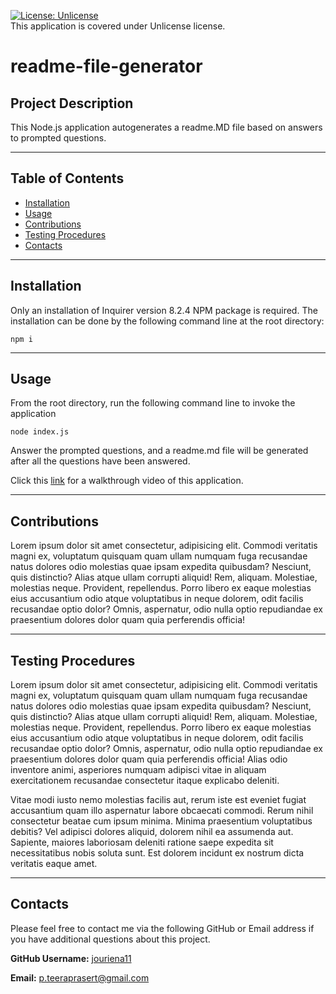 [![License: Unlicense](https://img.shields.io/badge/license-Unlicense-blue.svg)](http://unlicense.org/)<br>
This application is covered under Unlicense license.<br>
    
# **readme-file-generator**

## **Project Description**
This Node.js application autogenerates a readme.MD file based on answers to prompted questions.

---
## **Table of Contents**
- <a href="#installation">Installation</a>
- <a href="#usage">Usage</a>
- <a href="#contributions">Contributions</a>
- <a href="#testing-procedures">Testing Procedures</a>
- <a href="#contacts">Contacts</a>

---
## **Installation**
Only an installation of Inquirer version 8.2.4 NPM package is required. The installation can be done by the following command line at the root directory: 
``` 
npm i
```

---
## **Usage**

From the root directory, run the following command line to invoke the application
``` 
node index.js
```

Answer the prompted questions, and a readme.md file will be generated after all the questions have been answered.

Click this [link]() for a walkthrough video of this application.

---
## **Contributions**
Lorem ipsum dolor sit amet consectetur, adipisicing elit. Commodi veritatis magni ex, voluptatum quisquam quam ullam numquam fuga recusandae natus dolores odio molestias quae ipsam expedita quibusdam? Nesciunt, quis distinctio?
Alias atque ullam corrupti aliquid! Rem, aliquam. Molestiae, molestias neque. Provident, repellendus. Porro libero ex eaque molestias eius accusantium odio atque voluptatibus in neque dolorem, odit facilis recusandae optio dolor?
Omnis, aspernatur, odio nulla optio repudiandae ex praesentium dolores dolor quam quia perferendis officia!

---
## **Testing Procedures**
Lorem ipsum dolor sit amet consectetur, adipisicing elit. Commodi veritatis magni ex, voluptatum quisquam quam ullam numquam fuga recusandae natus dolores odio molestias quae ipsam expedita quibusdam? Nesciunt, quis distinctio?
Alias atque ullam corrupti aliquid! Rem, aliquam. Molestiae, molestias neque. Provident, repellendus. Porro libero ex eaque molestias eius accusantium odio atque voluptatibus in neque dolorem, odit facilis recusandae optio dolor?
Omnis, aspernatur, odio nulla optio repudiandae ex praesentium dolores dolor quam quia perferendis officia! Alias odio inventore animi, asperiores numquam adipisci vitae in aliquam exercitationem recusandae consectetur itaque explicabo deleniti.

Vitae modi iusto nemo molestias facilis aut, rerum iste est eveniet fugiat accusantium quam illo aspernatur labore obcaecati commodi. Rerum nihil consectetur beatae cum ipsum minima. Minima praesentium voluptatibus debitis?
Vel adipisci dolores aliquid, dolorem nihil ea assumenda aut. Sapiente, maiores laboriosam deleniti ratione saepe expedita sit necessitatibus nobis soluta sunt. Est dolorem incidunt ex nostrum dicta veritatis eaque amet.

---
## **Contacts**

Please feel free to contact me via the following GitHub or Email address if you have additional questions about this project.

**GitHub Username:** [jouriena11](https://github.com/jouriena11)

**Email:** p.teeraprasert@gmail.com